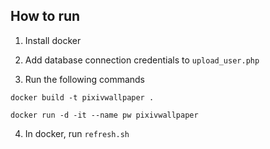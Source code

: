 ## How to run

1. Install docker

2. Add database connection credentials to `upload_user.php`

3. Run the following commands

`docker build -t pixivwallpaper .`


`docker run -d -it --name pw pixivwallpaper`

4. In docker, run `refresh.sh`
